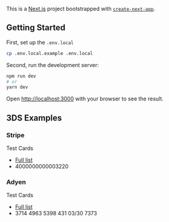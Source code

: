 This is a [Next.js](https://nextjs.org/) project bootstrapped with [`create-next-app`](https://github.com/vercel/next.js/tree/canary/packages/create-next-app).

## Getting Started

First, set up the `.env.local`

```bash
cp .env.local.example .env.local
```

Second, run the development server:

```bash
npm run dev
# or
yarn dev
```

Open [http://localhost:3000](http://localhost:3000) with your browser to see the result.

## 3DS Examples

### Stripe

Test Cards
- [Full list](https://stripe.com/docs/payments/3d-secure#three-ds-cards)
- 4000000000003220

### Adyen

Test Cards
- [Full list](https://docs.adyen.com/development-resources/testing/test-card-numbers#test-3d-secure-2-authentication)
- 3714 4963 5398 431  03/30  7373